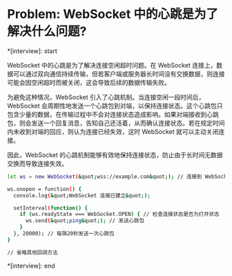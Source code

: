 # Problem: WebSocket 中的心跳是为了解决什么问题?

\*[interview]: start

WebSocket 中的心跳是为了解决连接空闲超时问题。在 WebSocket 连接上，数据可以通过双向通信持续传输，但若客户端或服务器长时间没有交换数据，则连接可能会因空闲超时而被关闭，这会导致后续的数据传输失败。

为避免这种情况，WebSocket 引入了心跳机制。当连接空闲一段时间后，WebSocket 会周期性地发送一个心跳包到对端，以保持连接状态。这个心跳包只包含少量的数据，在传输过程中不会对连接状态造成影响。如果对端接收到心跳包，则会发送一个回复消息，告知自己还活着，从而确认连接状态。若在规定时间内未收到对端的回应，则认为连接已经失效，这时 WebSocket 就可以主动关闭连接。

因此，WebSocket 的心跳机制能够有效地保持连接状态，防止由于长时间无数据交换而导致连接失效。

```bash
let ws = new WebSocket(&quot;wss://example.com&quot;); // 连接到 WebSocket 服务端

ws.onopen = function() {
  console.log(&quot;WebSocket 连接已建立&quot;);

  setInterval(function() {
    if (ws.readyState === WebSocket.OPEN) { // 检查连接状态是否为打开状态
      ws.send(&quot;ping&quot;); // 发送心跳包
    }
  }, 20000); // 每隔20秒发送一次心跳包
}

// 省略其他回调方法
```

\*[interview]: end
